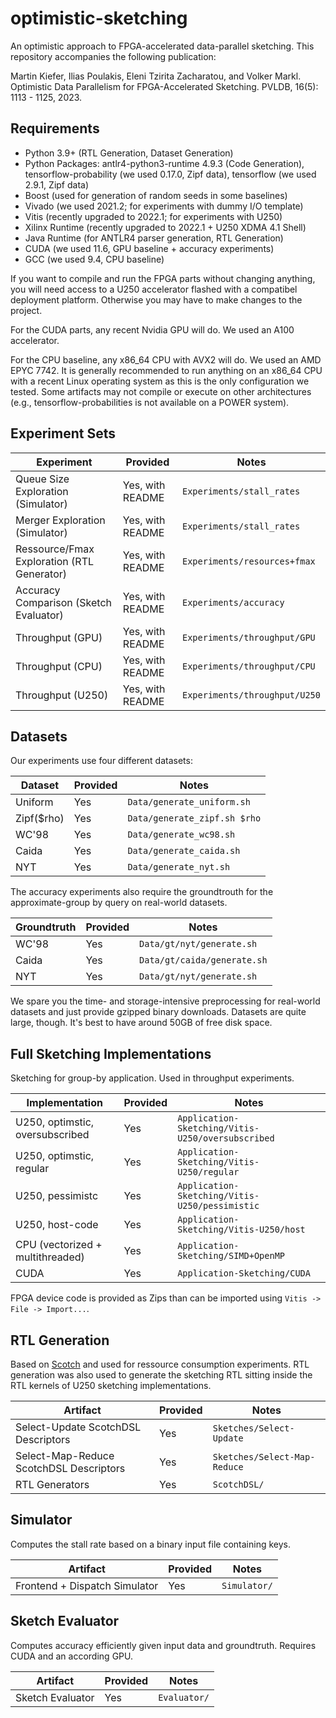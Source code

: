 # optimistic-sketching
An optimistic approach to FPGA-accelerated data-parallel sketching. This repository accompanies the following publication:

Martin Kiefer, Ilias Poulakis, Eleni Tzirita Zacharatou, and Volker Markl. Optimistic Data Parallelism for FPGA-Accelerated Sketching. PVLDB, 16(5): 1113 - 1125, 2023.

## Requirements
* Python 3.9+ (RTL Generation, Dataset Generation)
* Python Packages: antlr4-python3-runtime 4.9.3 (Code Generation), tensorflow-probability (we used 0.17.0, Zipf data), tensorflow (we used 2.9.1, Zipf data)
* Boost (used for generation of random seeds in some baselines)
* Vivado (we used 2021.2; for experiments with dummy I/O template)
* Vitis (recently upgraded to 2022.1; for experiments with U250)
* Xilinx Runtime (recently upgraded to 2022.1 + U250 XDMA 4.1 Shell)
* Java Runtime (for ANTLR4 parser generation, RTL Generation)
* CUDA (we used 11.6, GPU baseline + accuracy experiments)
* GCC (we used 9.4, CPU baseline)

If you want to compile and run the FPGA parts without changing anything, you will need access to a U250 accelerator flashed with a compatibel deployment platform. Otherwise you may have to make changes to the project. 

For the CUDA parts, any recent Nvidia GPU will do. We used an A100 accelerator. 

For the CPU baseline, any x86_64 CPU with AVX2 will do. We used an AMD EPYC 7742. It is generally recommended to run anything on an x86_64 CPU with a recent Linux operating system as this is the only configuration we tested. Some artifacts may not compile or execute on other architectures (e.g., tensorflow-probabilities is not available on a POWER system).

## Experiment Sets
| Experiment                                           | Provided                     | Notes          |
| -------                                              | --------                     | -------------- |
| Queue Size Exploration (Simulator)                   | Yes, with README             | `Experiments/stall_rates` |
| Merger Exploration     (Simulator)                   | Yes, with README             | `Experiments/stall_rates` |
| Ressource/Fmax Exploration (RTL Generator)           | Yes, with README             | `Experiments/resources+fmax`|
| Accuracy Comparison (Sketch Evaluator)               | Yes, with README             | `Experiments/accuracy` |
| Throughput (GPU)                                     | Yes, with README             | `Experiments/throughput/GPU`|
| Throughput (CPU)                                     | Yes, with README             | `Experiments/throughput/CPU` |
| Throughput (U250)                                    | Yes, with README             | `Experiments/throughput/U250` |


## Datasets
Our experiments use four different datasets:

| Dataset                       | Provided          | Notes                                     |
| -------                       | --------          | --------------                            |
| Uniform                       | Yes               |`Data/generate_uniform.sh`                 |
| Zipf($rho)                    | Yes               |`Data/generate_zipf.sh $rho`                    |
| WC'98                         | Yes               |`Data/generate_wc98.sh`                    |
| Caida                         | Yes               |`Data/generate_caida.sh`                  |
| NYT                           | Yes               |`Data/generate_nyt.sh`                    |


The accuracy experiments also require the groundtrouth for the approximate-group by query on real-world datasets.

| Groundtruth                   | Provided          | Notes                                     |
| -------                       | --------          | --------------                            |
| WC'98                         | Yes               |`Data/gt/nyt/generate.sh`                  |
| Caida                         | Yes               |`Data/gt/caida/generate.sh`                |
| NYT                           | Yes               |`Data/gt/nyt/generate.sh`                  |

We spare you the time- and storage-intensive preprocessing for real-world datasets and just provide gzipped binary downloads. Datasets are quite large, though. It's best to have around 50GB of free disk space.

## Full Sketching Implementations
Sketching for group-by application. Used in throughput experiments.

| Implementation                      | Provided        | Notes                                             |
| -------                             | --------        | --------------                                    |
| U250, optimstic, oversubscribed     | Yes             | `Application-Sketching/Vitis-U250/oversubscribed` |
| U250, optimstic, regular            | Yes             | `Application-Sketching/Vitis-U250/regular`        |
| U250, pessimistc                    | Yes             | `Application-Sketching/Vitis-U250/pessimistic`    |
| U250, host-code                     | Yes             | `Application-Sketching/Vitis-U250/host` |
| CPU (vectorized + multithreaded)    | Yes             | `Application-Sketching/SIMD+OpenMP`               |
| CUDA                                | Yes             | `Application-Sketching/CUDA`                      |

FPGA device code is provided as Zips than can be imported using `Vitis -> File -> Import...`.

## RTL Generation
Based on [Scotch](https://github.com/martinkiefer/Scotch) and used for ressource consumption experiments. RTL generation was also used to generate the sketching RTL sitting inside the RTL kernels of U250 sketching implementations.

| Artifact                                  | Provided        | Notes                           |
| -------                                   | --------        | --------------                  |
| Select-Update ScotchDSL Descriptors       | Yes             | `Sketches/Select-Update`        |
| Select-Map-Reduce ScotchDSL Descriptors   | Yes             | `Sketches/Select-Map-Reduce`    |
| RTL Generators                            | Yes             | `ScotchDSL/`                    |
    
## Simulator
Computes the stall rate based on a binary input file containing keys.

| Artifact                              | Provided        | Notes          |
| -------                               | --------        | -------------- |
| Frontend + Dispatch Simulator         | Yes             | `Simulator/`|

## Sketch Evaluator
Computes accuracy efficiently given input data and groundtruth. Requires CUDA and an according GPU.

| Artifact                              | Provided        | Notes          |
| -------                               | --------        | -------------- |
| Sketch Evaluator                      | Yes             | `Evaluator/`   |

